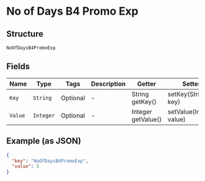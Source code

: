 
# No of Days B4 Promo Exp

## Structure

`NoOfDaysB4PromoExp`

## Fields

| Name | Type | Tags | Description | Getter | Setter |
|  --- | --- | --- | --- | --- | --- |
| `Key` | `String` | Optional | - | String getKey() | setKey(String key) |
| `Value` | `Integer` | Optional | - | Integer getValue() | setValue(Integer value) |

## Example (as JSON)

```json
{
  "key": "NoOfDaysB4PromoExp",
  "value": 5
}
```

